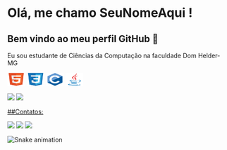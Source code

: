 # Olá, me chamo SeuNomeAqui ! 
## Bem vindo ao meu perfil GitHub 👋
Eu sou estudante de Ciências da Computação na faculdade Dom Helder-MG
<div style="display: inline_block">
  <img align="center" alt="HTML-Icon" height="30" width="40" src="https://raw.githubusercontent.com/devicons/devicon/master/icons/html5/html5-original.svg">
  <img align="center" alt="CSS-Icon" height="30" width="40" src="https://raw.githubusercontent.com/devicons/devicon/master/icons/css3/css3-original.svg">
  <img align="center" alt="C-Icon" height="30" width="40" src="https://github.com/devicons/devicon/blob/master/icons/c/c-original.svg">
  <img align="center" alt="Java-Icon" height="30" width="40" src="https://raw.githubusercontent.com/devicons/devicon/master/icons/java/java-original.svg">
</div><br>

<div>
<img loading="lazy" height="180em" src="https://github-readme-stats.vercel.app/api?username=GabrelDuraes&show_icons=true&theme=dracula&include_all_commits=true&count_private=true"/>
<a href="https://github.com/GabrelDuraes">
<img loading="lazy" height="180em" src="https://github-readme-stats.vercel.app/api/top-langs/?username=GabrelDuraes&layout=compact&langs_count=7&theme=dracula"/>
</div>

##Contatos: 
<div> 
  <a href="https://www.instagram.com/GabrelDuraes/" target="_blank"><img src="https://img.shields.io/badge/-Instagram-%23E4405F?style=for-the-badge&logo=instagram&logoColor=white" target="_blank"></a>
  <a href = "mailto:gabrielduraes90929@gmail.com"><img src="https://img.shields.io/badge/-Gmail-%23333?style=for-the-badge&logo=gmail&logoColor=white" target="_blank"></a>
  <a href="https://www.linkedin.com/in/gabriel-duraes-7846a4271/" target="_blank"><img src="https://img.shields.io/badge/-LinkedIn-%230077B5?style=for-the-badge&logo=linkedin&logoColor=white" target="_blank"></a>   
</div>

![Snake animation](https://github.com/GabrelDuraes/GabrelDuraes/blob/output/github-contribution-grid-snake.svg)
